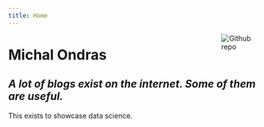 ```yaml
---
title: Home
---
```


[<img src="https://simpleicons.org/icons/github.svg" style="max-width:15%;min-width:40px;float:right;" alt="Github repo" />](https://github.com/ondramie)

# Michal Ondras

## _A lot of blogs exist on the internet. Some of them are useful._

This exists to showcase data science. 
